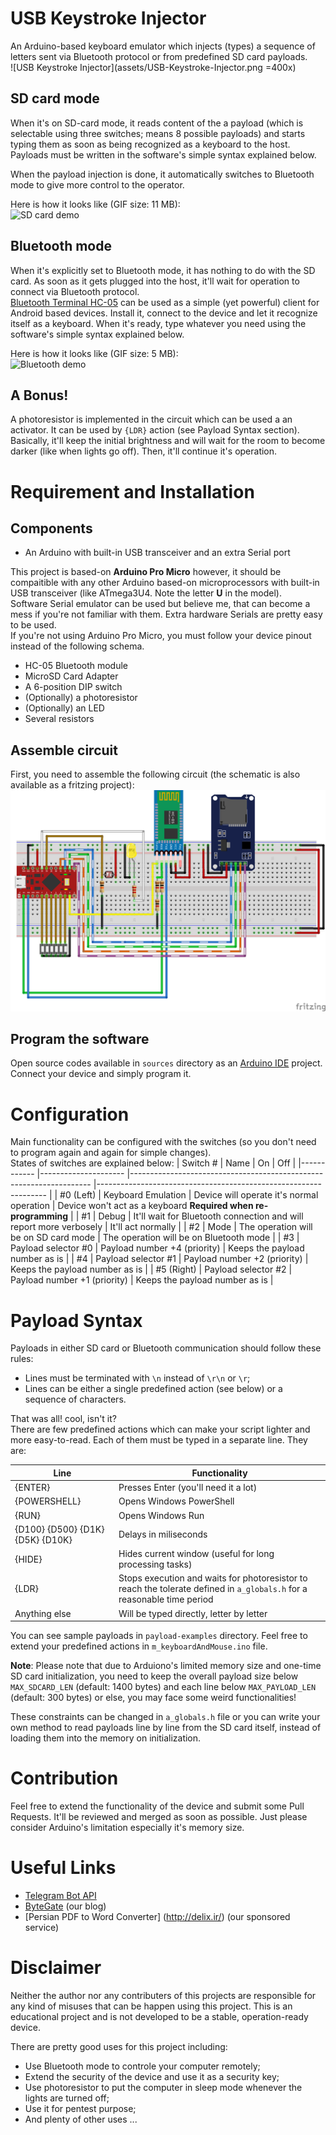 # USB Keystroke Injector
An Arduino-based keyboard emulator which injects (types) a sequence of letters sent via Bluetooth protocol or from predefined SD card payloads.  
![USB Keystroke Injector](assets/USB-Keystroke-Injector.png =400x)

## SD card mode
When it's on SD-card mode, it reads content of the a payload (which is selectable using three switches; means 8 possible payloads) and starts typing them as soon as being recognized as a keyboard to the host.
Payloads must be written in the software's simple syntax explained below.

When the payload injection is done, it automatically switches to Bluetooth mode to give more control to the operator.

Here is how it looks like (GIF size: 11 MB):  
![SD card demo](assets/sd-card-mode-demo.gif)

## Bluetooth mode
When it's explicitly set to Bluetooth mode, it has nothing to do with the SD card. As soon as it gets plugged into the host, it'll wait for operation to connect via Bluetooth protocol.  
[Bluetooth Terminal HC-05](https://play.google.com/store/apps/details?id=project.bluetoothterminal) can be used as a simple (yet powerful) client for Android based devices. Install it, connect to the device and let it recognize itself as a keyboard. When it's ready, type whatever you need using the software's simple syntax explained below.

Here is how it looks like (GIF size: 5 MB):  
![Bluetooth demo](assets/bluetooth-mode-demo.gif)

## A Bonus!
A photoresistor is implemented in the circuit which can be used a an activator. It can be used by `{LDR}` action (see Payload Syntax section).
Basically, it'll keep the initial brightness and will wait for the room to become darker (like when lights go off). Then, it'll continue it's operation.


# Requirement and Installation

## Components
* An Arduino with built-in USB transceiver and an extra Serial port 


This project is based-on **Arduino Pro Micro** however, it should be compaitible with any other Arduino based-on microprocessors with built-in USB transceiver (like ATmega3U4. Note the letter **U** in the model).  
Software Serial emulator can be used but believe me, that can become a mess if you're not familiar with them. Extra hardware Serials are pretty easy to be used.  
If you're not using Arduino Pro Micro, you must follow your device pinout instead of the following schema.

* HC-05 Bluetooth module
* MicroSD Card Adapter
* A 6-position DIP switch
* (Optionally) a photoresistor
* (Optionally) an LED 
* Several resistors

## Assemble circuit
First, you need to assemble the following circuit (the schematic is also available as a fritzing project):  
![Schematic](schematic/USB-Keystroke-Injector.png)

## Program the software
Open source codes available in `sources` directory as an [Arduino IDE](https://www.arduino.cc/en/Main/Software) project. Connect your device and simply program it.

# Configuration
Main functionality can be configured with the switches (so you don't need to program again and again for simple changes).  
States of switches are explained below:
| Switch #   	| Name                	| On                                                                 	| Off                                                             	|
|------------	|---------------------	|--------------------------------------------------------------------	|-----------------------------------------------------------------	|
| #0 (Left)  	| Keyboard Emulation  	| Device will operate it's normal operation                          	| Device won't act as a keyboard **Required when re-programming** 	|
| #1         	| Debug               	| It'll wait for Bluetooth connection and will report more verbosely 	| It'll act normally                                              	|
| #2         	| Mode                	| The operation will be on SD card mode                              	| The operation will be on Bluetooth mode                         	|
| #3         	| Payload selector #0 	| Payload number +4 (priority)                                       	| Keeps the payload number as is                                  	|
| #4         	| Payload selector #1 	| Payload number +2 (priority)                                       	| Keeps the payload number as is                                  	|
| #5 (Right) 	| Payload selector #2 	| Payload number +1 (priority)                                       	| Keeps the payload number as is                                  	|



# Payload Syntax

Payloads in either SD card or Bluetooth communication should follow these rules:
* Lines must be terminated with `\n` instead of `\r\n` or `\r`;
* Lines can be either a single predefined action (see below) or a sequence of characters.

That was all! cool, isn't it?  
There are few predefined actions which can make your script lighter and more easy-to-read. Each of them must be typed in a separate line. They are:

| Line                             	| Functionality                                                                                                           	|
|----------------------------------	|-------------------------------------------------------------------------------------------------------------------------	|
| {ENTER}                          	| Presses Enter (you'll need it a lot)                                                                                    	|
| {POWERSHELL}                     	| Opens Windows PowerShell                                                                                                	|
| {RUN}                            	| Opens Windows Run                                                                                                       	|
| {D100} {D500} {D1K} {D5K} {D10K} 	| Delays in miliseconds                                                                                                   	|
| {HIDE}                           	| Hides current window (useful for long processing tasks)                                                                 	|
| {LDR}                            	| Stops execution and waits for photoresistor to reach the tolerate defined in `a_globals.h` for a reasonable time period 	|
| Anything else                    	| Will be typed directly, letter by letter                                                                                	|

You can see sample payloads in `payload-examples` directory.
Feel free to extend your predefined actions in `m_keyboardAndMouse.ino` file.


**Note**: Please note that due to Arduiono's limited memory size and one-time SD card initialization, you need to keep the overall payload size below `MAX_SDCARD_LEN` (default: 1400 bytes) and each line below `MAX_PAYLOAD_LEN` (default: 300 bytes) or else, you may face some weird functionalities!

These constraints can be changed in `a_globals.h` file or you can write your own method to read payloads line by line from the SD card itself, instead of loading them into the memory on initialization.

# Contribution
Feel free to extend the functionality of the device and submit some Pull Requests. It'll be reviewed and merged as soon as possible. Just please consider Arduino's limitation especially it's memory size.

# Useful Links
* [Telegram Bot API](https://core.telegram.org/bots/api)
* [ByteGate](https://bytegate.ir/) (our blog)
* [Persian PDF to Word Converter] (http://delix.ir/) (our sponsored service)

# Disclaimer
Neither the author nor any contributers of this projects are responsible for any kind of misuses that can be happen using this project. This is an educational project and is not developed to be a stable, operation-ready device.

There are pretty good uses for this project including:
* Use Bluetooth mode to controle your computer remotely;
* Extend the security of the device and use it as a security key;
* Use photoresistor to put the computer in sleep mode whenever the lights are turned off;
* Use it for pentest purpose;
* And plenty of other uses ...
